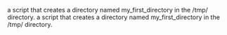 
a script that creates a directory named my_first_directory in the /tmp/ directory.
a script that creates a directory named my_first_directory in the /tmp/ directory.

